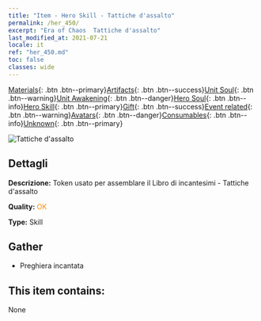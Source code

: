 ```yaml
---
title: "Item - Hero Skill - Tattiche d'assalto"
permalink: /her_450/
excerpt: "Era of Chaos  Tattiche d'assalto"
last_modified_at: 2021-07-21
locale: it
ref: "her_450.md"
toc: false
classes: wide
---
```

 [Materials](/ItemsIT/){: .btn .btn--primary}[Artifacts](/ItemsIT/Artifacts/){: .btn .btn--success}[Unit Soul](/ItemsIT/UnitSoul/){: .btn .btn--warning}[Unit Awakening](/ItemsIT/UnitAwakening/){: .btn .btn--danger}[Hero Soul](/ItemsIT/HeroSoul/){: .btn .btn--info}[Hero Skill](/ItemsIT/HeroSkill/){: .btn .btn--primary}[Gift](/ItemsIT/Gift/){: .btn .btn--success}[Event related](/ItemsIT/Events/){: .btn .btn--warning}[Avatars](/ItemsIT/Avatars/){: .btn .btn--danger}[Consumables](/ItemsIT/Consumables/){: .btn .btn--info}[Unknown](/ItemsIT/Unknown/){: .btn .btn--primary}

 ![Tattiche d'assalto](/images/t/ps_renhaizhanshu.png)

## Dettagli
 **Descrizione:** Token usato per assemblare il Libro di incantesimi - Tattiche d'assalto

 **Quality:** <span style="color: #FF8C00">OK</span>

 **Type:** Skill

## Gather

*    Preghiera incantata 

## This item contains:

  None

